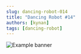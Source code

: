 ```yaml
---
slug: dancing-robot-014
title: "Dancing Robot #14"
authors: [kynan]
tags: [dancing-robot]
---
```


![Example banner](/img/stories/dancing-robot_new/014.png)
